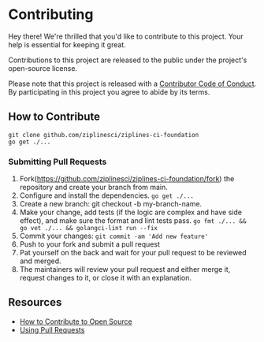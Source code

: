 # Contributing

Hey there! We're thrilled that you'd like to contribute to this project. Your help is essential for keeping it great.

Contributions to this project are released to the public under the project's open-source license.

Please note that this project is released with a [Contributor Code of Conduct](https://github.com/ziplinesci/ziplines-ci-foundation/blob/main/CODE_OF_CONDUCT.md). By participating in this project you agree to abide by its terms.


## How to Contribute

```shell
git clone github.com/ziplinesci/ziplines-ci-foundation
go get ./...
```

### Submitting Pull Requests
1. Fork(https://github.com/ziplinesci/ziplines-ci-foundation/fork) the repository and create your branch from main.
2. Configure and install the dependencies. `go get ./...`
3. Create a new branch: git checkout -b my-branch-name.
4. Make your change, add tests (if the logic are complex and have side effect), and make sure the format and lint tests pass. `go fmt ./... && go vet ./... && golangci-lint run --fix`
5. Commit your changes: `git commit -am 'Add new feature'`
6. Push to your fork and submit a pull request
7. Pat yourself on the back and wait for your pull request to be reviewed and merged.
8. The maintainers will review your pull request and either merge it, request changes to it, or close it with an explanation. 

##  Resources

- [How to Contribute to Open Source](https://opensource.guide/how-to-contribute/)
- [Using Pull Requests](https://docs.github.com/en/pull-requests/collaborating-with-pull-requests/proposing-changes-to-your-work-with-pull-requests/about-pull-requests)
